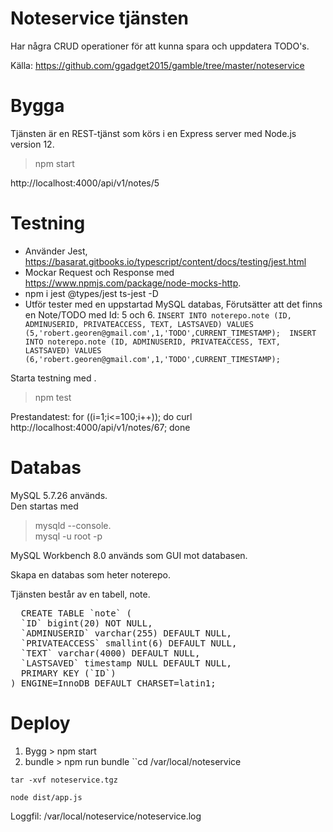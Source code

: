 # Noteservice tjänsten
Har några CRUD operationer för att kunna spara och uppdatera TODO's.

Källa: https://github.com/ggadget2015/gamble/tree/master/noteservice

# Bygga
Tjänsten är en REST-tjänst som körs i en Express server med Node.js version 12.

> npm start

http://localhost:4000/api/v1/notes/5

# Testning
* Använder Jest, https://basarat.gitbooks.io/typescript/content/docs/testing/jest.html
* Mockar Request och Response med https://www.npmjs.com/package/node-mocks-http.
* npm i jest @types/jest ts-jest -D
* Utför tester med en uppstartad MySQL databas, Förutsätter att det finns en Note/TODO med Id: 5 och 6.
`INSERT INTO noterepo.note (ID, ADMINUSERID, PRIVATEACCESS, TEXT, LASTSAVED) VALUES (5,'robert.georen@gmail.com',1,'TODO',CURRENT_TIMESTAMP); 
INSERT INTO noterepo.note (ID, ADMINUSERID, PRIVATEACCESS, TEXT, LASTSAVED) VALUES (6,'robert.georen@gmail.com',1,'TODO',CURRENT_TIMESTAMP);`

Starta testning med .
> npm test


Prestandatest:
for ((i=1;i<=100;i++)); do   curl http://localhost:4000/api/v1/notes/67; done


# Databas
MySQL 5.7.26 används.  
Den startas med
> mysqld --console.  
> mysql -u root -p  

MySQL Workbench 8.0 används som GUI mot databasen. 

Skapa en databas som heter noterepo.

Tjänsten består av en tabell, note.  
<pre>
  CREATE TABLE `note` (  
  `ID` bigint(20) NOT NULL,  
  `ADMINUSERID` varchar(255) DEFAULT NULL,  
  `PRIVATEACCESS` smallint(6) DEFAULT NULL,  
  `TEXT` varchar(4000) DEFAULT NULL,  
  `LASTSAVED` timestamp NULL DEFAULT NULL,  
  PRIMARY KEY (`ID`)   
) ENGINE=InnoDB DEFAULT CHARSET=latin1;  
</pre>


# Deploy
1. Bygg > npm start
2. bundle > npm run bundle
``cd /var/local/noteservice

``tar -xvf noteservice.tgz``

``node dist/app.js``


Loggfil: /var/local/noteservice/noteservice.log